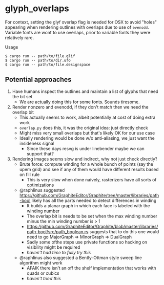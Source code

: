 # glyph_overlaps

For context, setting the glyf overlap flag is needed for OSX to avoid "holes" appearing
when rendering outlines with overlaps due to use of `evenodd`. Variable fonts are wont
to use overlaps, prior to variable fonts they were relatively rare.

Usage

```shell
$ cargo run -- path/to/file.glif
$ cargo run -- path/to/dir.ufo
$ cargo run -- path/to/file.designspace
```

## Potential approaches

1. Have humans inspect the outlines and maintain a list of glyphs that need the bit set
   * We are actually doing this for some fonts. Sounds tiresome.
1. Render nonzero and evenodd, if they don't match then we need the overlap bit
   * This actually seems to work, albeit potentially at cost of doing extra work
   * `overlap.py` does this, it was the original idea: just directly check
   * Might miss very small overlaps but that's likely OK for our use case
   * Ideally rendering would be done w/o anti-aliasing, we just want the insideness signal
       * Since these days resvg is under linebender maybe we can support that?
1. Rendering images seems slow and indirect, why not just check directly?
   * Brute force: compute winding for a whole bunch of points (say the upem grid) and see if any of them would have different results based on fill rule
      * This is very slow when done naively, rasterizers have all sorts of optimizations
   * @raphlinus suggested https://github.com/GraphiteEditor/Graphite/tree/master/libraries/path-bool likely has all the parts needed to detect differences in winding
      * It builds a planar graph in which each face is labeled with the winding number
      * The overlap bit is needs to be set when the max winding number minus the min winding number is > 1
      * https://github.com/GraphiteEditor/Graphite/blob/master/libraries/path-bool/src/path_boolean.rs suggests that to do this one would need to go MajorGraph => MinorGraph => DualGraph
      * Sadly some ofthe steps use private functions so hacking on visibility might be required
      * _haven't had time to fully try this_
   * @raphlinus also suggested a Bently-Ottman style sweep line algorithm might work
      * AFAIK there isn't an off the shelf implementation that works with quads or cubics
      * _haven't tried this_
